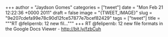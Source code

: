 
+++
author = "Jaydson Gomes"
categories = ["tweet"]
date = "Mon Feb 21 12:22:36 +0000 2011"
draft = false
image = "{TWEET_IMAGE}"
slug = "9e207cdefa99e78c90d12fce57877e7bcef82429"
tags = ["tweet"]
title = """RT @felipernb: 12 new fil..."""
+++
RT @felipernb: 12 new file formats in the Google Docs Viewer - http://bit.ly/fzbCuh
